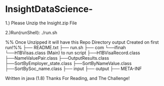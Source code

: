# InsightDataScience-


1.) Please Unzip the Insight.zip File  

2.)Run(runShell):
 ./run.sh
 
%% Once Unzipped it will have this Repo Directory output Created on first run!%%
  ├── README.txt 
  ├── run.sh
  ├── com
      └──ifinah
         └──H1BVisas.class (Main) to run script
         ├──H1BVisaRecord.class
         ├──NameValuePair.class
         ├──OutputResults.class
         ├──SortByEmployer_state.class
         ├──SortByNameValue.class
         ├──SortBySoc_name.class
   ├── input
   ├── output
   ├── META-INF

 Written in java (1.8) Thanks For Reading, and The Challenge! 
   
 
